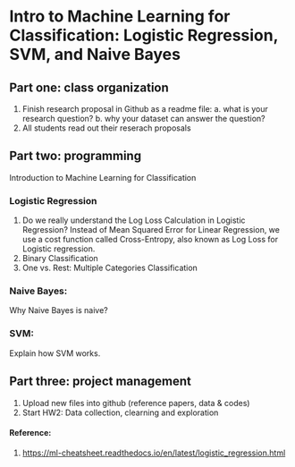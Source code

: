 # Intro to Machine Learning for Classification: Logistic Regression, SVM, and Naive Bayes

## Part one: class organization
1. Finish research proposal in Github as a readme file: a. what is your research question? b. why your dataset can answer the question?
2. All students read out their reserach proposals

## Part two: programming
Introduction to Machine Learning for Classification

### Logistic Regression
1. Do we really understand the Log Loss Calculation in Logistic Regression? Instead of Mean Squared Error for Linear Regression, we use a cost function called Cross-Entropy, also known as Log Loss for Logistic regression.
2. Binary Classification
3. One vs. Rest: Multiple Categories Classification

### Naive Bayes:
Why Naive Bayes is naive?

### SVM: 
Explain how SVM works.

## Part three: project management

1. Upload new files into github (reference papers, data & codes)
2. Start HW2: Data collection, clearning and exploration

#### Reference: 
1. https://ml-cheatsheet.readthedocs.io/en/latest/logistic_regression.html
